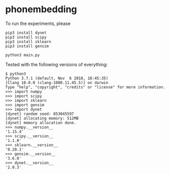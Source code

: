 # phonembedding

To run the experiments, please

```
pip3 install dynet
pip3 install scipy
pip3 install sklearn
pip3 install gensim

python3 main.py
```

Tested with the following versions of everything:

```
$ python3
Python 3.7.1 (default, Nov  6 2018, 18:45:35) 
[Clang 10.0.0 (clang-1000.11.45.5)] on darwin
Type "help", "copyright", "credits" or "license" for more information.
>>> import numpy
>>> import scipy
>>> import sklearn
>>> import gensim
>>> import dynet
[dynet] random seed: 853045597
[dynet] allocating memory: 512MB
[dynet] memory allocation done.
>>> numpy.__version__
'1.15.4'
>>> scipy.__version__
'1.1.0'
>>> sklearn.__version__
'0.20.1'
>>> gensim.__version__
'3.6.0'
>>> dynet.__version__
'2.0.3'

```
